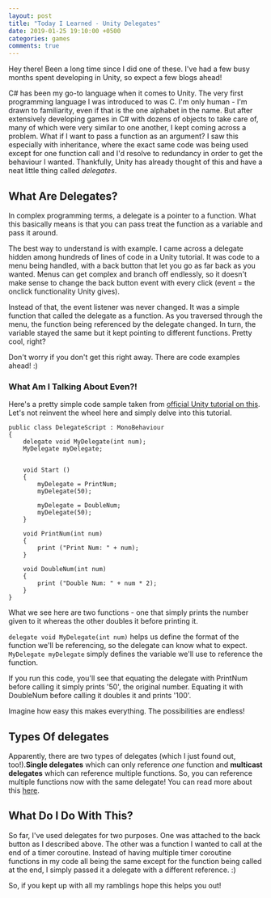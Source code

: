 ```yaml
---
layout: post
title: "Today I Learned - Unity Delegates"
date: 2019-01-25 19:10:00 +0500
categories: games
comments: true
---
```


Hey there! Been a long time since I did one of these. I've had a few busy months spent developing in Unity, so expect a few blogs ahead!

C# has been my go-to language when it comes to Unity. The very first programming language I was introduced to was C. I'm only human - I'm drawn to familiarity, even if that is the one alphabet in the name. But after extensively developing games in C# with dozens of objects to take care of, many of which were very similar to one another, I kept coming across a problem. What if I want to pass a function as an argument? I saw this especially with inheritance, where the exact same code was being used except for one function call and I'd resolve to redundancy in order to get the behaviour I wanted. Thankfully, Unity has already thought of this and have a neat little thing called *delegates*.

## What Are Delegates?
In complex programming terms, a delegate is a pointer to a function. What this basically means is that you can pass treat the function as a variable and pass it around.

The best way to understand is with example. I came across a delegate hidden among hundreds of lines of code in a Unity tutorial. It was code to a menu being handled, with a back button that let you go as far back as you wanted. Menus can get complex and branch off endlessly, so it doesn't make sense to change the back button event with every click (event = the onclick functionality Unity gives).

Instead of that, the event listener was never changed. It was a simple function that called the delegate as a function. As you traversed through the menu, the function being referenced by the delegate changed. In turn, the variable stayed the same but it kept pointing to different functions. Pretty cool, right?

Don't worry if you don't get this right away. There are code examples ahead! :)

### What Am I Talking About Even?!
Here's a pretty simple code sample taken from [official Unity tutorial on this](https://unity3d.com/learn/tutorials/topics/scripting/delegates). Let's not reinvent the wheel here and simply delve into this tutorial.

```
public class DelegateScript : MonoBehaviour
{   
    delegate void MyDelegate(int num);
    MyDelegate myDelegate;


    void Start ()
    {
        myDelegate = PrintNum;
        myDelegate(50);

        myDelegate = DoubleNum;
        myDelegate(50);
    }

    void PrintNum(int num)
    {
        print ("Print Num: " + num);
    }

    void DoubleNum(int num)
    {
        print ("Double Num: " + num * 2);
    }
}
```

What we see here are two functions - one that simply prints the number given to it whereas the other doubles it before printing it.

`delegate void MyDelegate(int num)` helps us define the format of the function we'll be referencing, so the delegate can know what to expect. `MyDelegate myDelegate` simply defines the variable we'll use to reference the function.

If you run this code, you'll see that equating the delegate with PrintNum before calling it simply prints '50', the original number. Equating it with DoubleNum before calling it doubles it and prints '100'.

Imagine how easy this makes everything. The possibilities are endless!

## Types Of delegates
Apparently, there are two types of delegates (which I just found out, too!).**Single delegates** which can only reference *one* function and **multicast delegates** which can reference multiple functions. So, you can reference multiple functions now with the same delegate! You can read more about this [here](http://www.unitygeek.com/delegates-events-unity/).

## What Do I Do With This?
So far, I've used delegates for two purposes. One was attached to the back button as I described above. The other was a function I wanted to call at the end of a timer coroutine. Instead of having multiple timer coroutine functions in my code all being the same except for the function being called at the end, I simply passed it a delegate with a different reference. :)

So, if you kept up with all my ramblings hope this helps you out!
